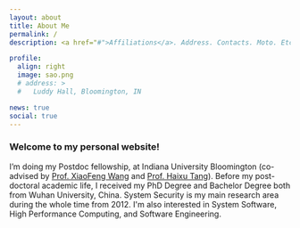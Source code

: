 ```yaml
---
layout: about
title: About Me
permalink: /
description: <a href="#">Affiliations</a>. Address. Contacts. Moto. Etc.

profile:
  align: right
  image: sao.png
  # address: >
  #   Luddy Hall, Bloomington, IN

news: true
social: true
---
```


### Welcome to my personal website!

I’m doing my Postdoc fellowship, at Indiana University Bloomington (co-advised by [Prof. XiaoFeng Wang](https://homes.luddy.indiana.edu/xw7/) and [Prof. Haixu Tang](https://homes.luddy.indiana.edu/hatang/)). Before my post-doctoral academic life, I received my PhD Degree and Bachelor Degree both from Wuhan University, China. System Security is my main research area during the whole time from 2012. I'm also interested in System Software, High Performance Computing, and Software Engineering.
